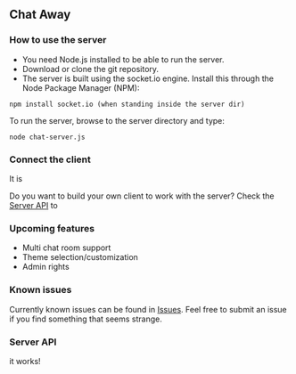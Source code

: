 ## Chat Away
 
### How to use the server

- You need Node.js installed to be able to run the server.
- Download or clone the git repository.
- The server is built using the socket.io engine. Install this through the Node Package Manager (NPM):

```
npm install socket.io (when standing inside the server dir)
```

To run the server, browse to the server directory and type:


```
node chat-server.js
```

### Connect the client
It is 

Do you want to build your own client to work with the server? Check the [Server API](#api) to 

### Upcoming features
- Multi chat room support
- Theme selection/customization
- Admin rights

### Known issues

Currently known issues can be found in [Issues](https://github.com/emsi15/chat-away/issues "Issues").
Feel free to submit an issue if you find something that seems strange.

### Server API <a id="api"></a>

it works!

